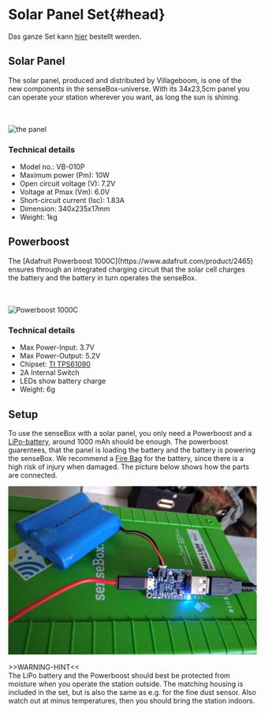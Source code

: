 # Solar Panel Set{#head}

Das ganze Set kann [hier](https://sensebox.kaufen/product/solar-set) bestellt werden.

## Solar Panel
<div class="description">
The solar panel, produced and distributed by Villageboom, is one of the new components in the senseBox-universe. With its 34x23,5cm panel you can operate your station wherever you want, as long the sun is shining.
</div>
<div class="line">
    <br>
    <br>
</div>

![the panel](../../../../pictures/solar_top.png)

### Technical details
   * Model no.: VB-010P
   * Maximum power (Pm): 10W
   * Open circuit voltage (V): 7.2V
   * Voltage at Pmax (Vm): 6.0V
   * Short-circuit current (Isc): 1.83A
   * Dimension: 340x235x17mm
   * Weight: 1kg

## Powerboost
 <div class="description">
The [Adafruit Powerboost 1000C](https://www.adafruit.com/product/2465) ensures through an integrated charging circuit that the solar cell charges the battery and the battery in turn operates the senseBox.
</div>
<div class="line">
    <br>
    <br>
</div>

![Powerboost 1000C](../../../../pictures/powerboost_top.png)

### Technical details
   * Max Power-Input: 3.7V
   * Max Power-Output: 5.2V
   * Chipset: [TI TPS61090](http://www.ti.com/product/TPS61090/description)
   * 2A Internal Switch
   * LEDs show battery charge
   * Weight: 6g

## Setup

To use the senseBox with a solar panel, you only need a Powerboost and a [LiPo-battery](https://eckstein-shop.de/LiPo-Akku-Lithium-Ion-Polymer-Batterie-37V-2000mAh-JST-PH-Connector), around 1000 mAh should be enough. The powerboost guarentees, that the panel is loading the battery and the battery is powering the senseBox. We recommend a [Fire Bag](https://www.amazon.de/Jamara-141360-LiPo-Guard-Lipobrandschutztasche/dp/B003OFCUIS/ref=sr_1_18?keywords=LIPO+TRESOR&qid=1556284975&s=gateway&sr=8-18) for the battery, since there is a high risk of injury when damaged. The picture below shows how the parts are connected.

![Powerboost Setup](../../../pictures/solar_powerboost.jpg)

<div class="box_warning">
     <i class="fa fa-exclamation-circle fa-fw" aria-hidden="true" style="color: #f0ad4e"></i>
     >>WARNING-HINT<< <br>
     The LiPo battery and the Powerboost should best be protected from moisture when you operate the station outside. The matching housing is included in the set, but is also the same as e.g. for the fine dust sensor. Also watch out at minus temperatures, then you should bring the station indoors.
</div>
